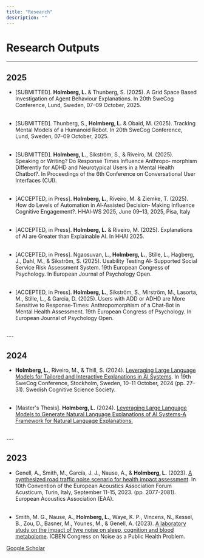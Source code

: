 ```yaml
---
title: "Research"
description: ""
---
```


# Research Outputs 
---
## 2025
* \[SUBMITTED]. **Holmberg, L.** & Thunberg, S. (2025). A Grid Space Based Investigation of Agent Behaviour Explanations. In 20th
SweCog Conference, Lund, Sweden, 07–09 October, 2025.
<br><br>

* \[SUBMITTED]. Thunberg, S., **Holmberg, L.** & Obaid, M. (2025). Tracking Mental Models of a Humanoid Robot. In 20th SweCog
Conference, Lund, Sweden, 07–09 October, 2025.
<br><br>

* \[SUBMITTED]. **Holmberg, L.**, Sikström, S., & Riveiro, M. (2025). Speaking or Writing? Do Response Times Influence Anthropo‑
morphism Differently for ADHD and Neurotypical Users in a Mental Health Chatbot?. In Proceedings of the 6th Conference on
Conversational User Interfaces (CUI).
<br><br>

* [ACCEPTED, in Press]. **Holmberg, L.**, Riveiro, M. & Ziemke, T. (2025). How do Levels of Automation in AI‑Assisted Decision‑
Making Influence Cognitive Engagement?. HHAI‑WS 2025, June 09–13, 2025, Pisa, Italy
<br><br>

* [ACCEPTED, in Press]. **Holmberg, L.** & Riveiro, M. (2025). Explanations of AI are Greater than Explainable AI. In HHAI 2025.
<br><br>

* [ACCEPTED, in Press]. Ngaosuvan, L., **Holmberg, L.**, Stille, L., Hagberg, J., Dahl, M., & Sikström, S. (2025). Usability Testing AI‑
Supported Social Service Risk Assessment System. 19th European Congress of Psychology. In European Journal of Psychology
Open.
<br><br>

* [ACCEPTED, in Press]. **Holmberg, L.**, Sikström, S., Mirström, M., Lasorta, M., Stille, L., & Garcia, D. (2025). Users with ADD or
ADHD are More Sensitive to Response‑Times: Anthropomorphism of a Chat‑Bot in Mental Health Assessment. 19th European
Congress of Psychology. In European Journal of Psychology Open.
<br>
---

## 2024
* **Holmberg, L.**, Riveiro, M., & Thill, S. (2024). [Leveraging Large Language Models for Tailored and Interactive Explanations in
AI Systems](https://swecog.se/files/SweCog2024_Proceedings.pdf). In 19th SweCog Conference, Stockholm, Sweden, 10–11 October, 2024 (pp. 27–31). Swedish Cognitive Science
Society.
<br><br>

* \[Master's Thesis]. **Holmberg, L.** (2024). [Leveraging Large Language Models to Generate Natural Language Explanations of AI Systems-A Framework for Natural Language Explanations.](https://gupea.ub.gu.se/bitstream/handle/2077/83670/CSE%2024-15%20LH.pdf?sequence=1&isAllowed=y)
<br>
---

## 2023 
* Genell, A., Smith, M., García, J. J., Nause, A., & **Holmberg, L.** (2023). [A synthesized road traffic noise scenario for health impact assessment](https://www.diva-portal.org/smash/get/diva2:1856126/FULLTEXT01.pdf). In 10th Convention of the European Acoustics Association Forum Acusticum, Turin, Italy, September 11-15, 2023. (pp. 2077-2081). European Acoustics Association (EAA).
<br><br>

* Smith, M. G., Nause, A., **Holmberg, L.**, Waye, K. P., Vincens, N., Kessel, B., Zou, D., Basner, M., Younes, M., & Genell, A. (2023). [A laboratory study on the impact of tyre noise on sleep, cognition and blood metabolome](https://icben.ethz.ch/2023/presenting136.pdf). ICBEN Congress on Noise as a Public Health Problem. 



[Google Scholar](https://scholar.google.com/citations?user=QHS0iYQAAAAJ&hl)
